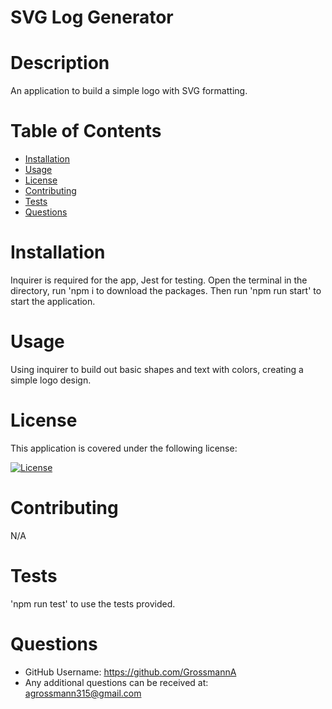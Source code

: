 # SVG Log Generator

# Description

An application to build a simple logo with SVG formatting.

# Table of Contents

- [Installation](#installation)
- [Usage](#usage)
- [License](#license)
- [Contributing](#contributing)
- [Tests](#tests)
- [Questions](#questions)

# Installation

Inquirer is required for the app, Jest for testing. Open the terminal in the directory, run 'npm i to download the packages. Then run 'npm run start' to start the application.

# Usage

Using inquirer to build out basic shapes and text with colors, creating a simple logo design.

# License

This application is covered under the following license:

[![License](https://img.shields.io/badge/License-MIT-yellow.svg)](https://opensource.org/licenses/MIT)

# Contributing

N/A

# Tests

'npm run test' to use the tests provided.

# Questions

- GitHub Username: https://github.com/GrossmannA
- Any additional questions can be received at: agrossmann315@gmail.com
